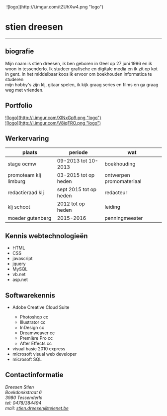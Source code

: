 <img href="http://i.imgur.com/tZUhXw4.png"/>
![logo](http://i.imgur.com/tZUhXw4.png "logo")

<h1> stien dreesen </h1>
<hr/>
<h2> biografie</h2>
Mijn naam is stien dreesen, ik ben geboren in Geel op 27 juni 1996 en ik woon in tessenderlo. Ik studeer grafische en digitale media en ik zit op kot in gent. In het middelbaar koos ik ervoor om boekhouden informatica te studeren </br> mijn hobby's zijn klj, gitaar spelen, ik kijk graag series en films en ga graag weg met vrienden.
</hr>
<h2>Portfolio</h2>
<a href="https://vimeo.com/129389470">![logo](http://i.imgur.com/XlNxGp9.png "logo")</a> </br>
<a href="https://vimeo.com/127425301">![logo](http://i.imgur.com/V8iqFRO.png "logo")</a>
</a>
<h2>Werkervaring</h2>
<table>
<thead>
<tr>
<th>plaats </th>
<th>periode </th>
<th>wat</th>
</tr>
<thead/>
<tbody>
<tr>
<td>stage ocmw</td>
<td>09-2013 tot 10-2013</td>
<td>boekhouding</td>
</tr>
<tr>
<td>promoteam klj limburg</td>
<td>03-2015 tot op heden</td>
<td>ontwerpen promomateriaal</td>
</tr>
<tr>
<td> redactieraad klj</td>
<td>sept 2015 tot op heden</td>
<td>redacteur</td>
</tr>
<tr>
<td>klj schoot</td>
<td>2012 tot op heden</td>
<td>leiding</td>
</tr>
<tr>
<td>moeder gutenberg</td>
<td>2015-2016</td>
<td>penningmeester</td>
</tr>
</table>
</hr>
<h2>Kennis webtechnologieën</h2>
<ul>
<li>HTML</li>
<li>CSS</li>
<li>javascript</li>
<li>jquery</li>
<li>MySQL</li>
<li>vb.net</li>
<li>asp.net</li>
</ul>
</hr>
<h2>Softwarekennis</h2>
<ul>
<li>Adobe Creative Cloud Suite</li>
<ul>
<li>Photoshop cc</li>
<li>Illustrator cc</li>
<li>InDesign cc</li>
<li>Dreamweaver cc</li>
<li>Première Pro cc</li>
<li>After Effects cc</li>
</ul>
<li> visual basic 2010 express</li>
<li>microsoft visual web developer</li>
<li> microsoft SQL </li>
</ul>

</hr>


<h2>Contactinformatie</h2>
<address>
Dreesen Stien</br>
Boekdonkstraat 6</br>
3980 Tessenderlo</br>
tel: 0478/384494</br>
mail: <A HREF="stien.dreesen@telenet.be">stien.dreesen@telenet.be</A>
</address>
</hr>
